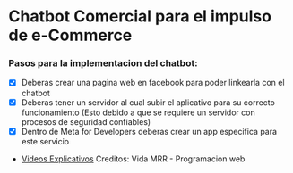 # Chatbot Comercial para el impulso de e-Commerce

### Pasos para la implementacion del chatbot:

-[x] Deberas crear una pagina web en facebook para poder linkearla con el chatbot
-[x] Deberas tener un servidor al cual subir el aplicativo para su correcto funcionamiento (Esto debido a que se requiere un servidor con procesos de seguridad confiables)
-[x] Dentro de Meta for Developers deberas crear un app especifica para este servicio

- [Videos Explicativos](https://www.youtube.com/watch?v=LUufYD-w8ZY)
    Creditos: Vida MRR - Programacion web
